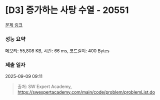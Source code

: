 # [D3] 증가하는 사탕 수열 - 20551 

[문제 링크](https://swexpertacademy.com/main/code/problem/problemDetail.do?contestProbId=AY4XhKTKU0IDFARM) 

### 성능 요약

메모리: 55,808 KB, 시간: 66 ms, 코드길이: 400 Bytes

### 제출 일자

2025-09-09 09:11



> 출처: SW Expert Academy, https://swexpertacademy.com/main/code/problem/problemList.do